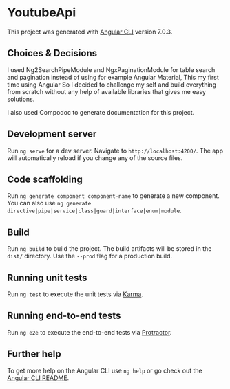 # YoutubeApi

This project was generated with [Angular CLI](https://github.com/angular/angular-cli) version 7.0.3.

## Choices & Decisions
I used Ng2SearchPipeModule and NgxPaginationModule for table search and pagination instead of using 
for example Angular Material, This my first time using Angular So I decided to challenge my self and build everything from scratch without any help of available libraries that gives me easy solutions.

I also used Compodoc to generate documentation for this project.

## Development server

Run `ng serve` for a dev server. Navigate to `http://localhost:4200/`. The app will automatically reload if you change any of the source files.

## Code scaffolding

Run `ng generate component component-name` to generate a new component. You can also use `ng generate directive|pipe|service|class|guard|interface|enum|module`.

## Build

Run `ng build` to build the project. The build artifacts will be stored in the `dist/` directory. Use the `--prod` flag for a production build.

## Running unit tests

Run `ng test` to execute the unit tests via [Karma](https://karma-runner.github.io).

## Running end-to-end tests

Run `ng e2e` to execute the end-to-end tests via [Protractor](http://www.protractortest.org/).

## Further help

To get more help on the Angular CLI use `ng help` or go check out the [Angular CLI README](https://github.com/angular/angular-cli/blob/master/README.md).
